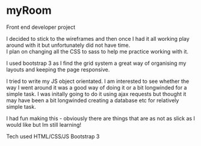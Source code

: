 # myRoom
Front end developer project

I decided to stick to the wireframes and then once I had it all working play around with it but unfortunately did not have time.  
I plan on changing all the CSS to sass to help me practice working with it.

I used bootstrap 3 as I find the grid system a great way of organising my layouts and keeping the page responsive.

I tried to write my JS object orientated. I am interested to see whether the way I went around it was a good way of doing it or a bit longwinded for a simple task.  I was initally going to do it using ajax requests but thought it may have been a bit longwinded creating a database etc for relatively simple task.

I had fun making this - obviously there are things that are as not as slick as I would like but Im still learning!



Tech used
HTML/CSS/JS
Bootstrap 3
